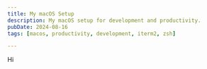 ```yaml
---
title: My macOS Setup
description: My macOS setup for development and productivity.
pubDate: 2024-08-16
tags: [macos, productivity, development, iterm2, zsh]

---
```

Hi